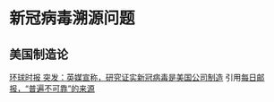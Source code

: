 # 新冠病毒溯源问题

## 美国制造论

[环球时报 突发：英媒宣称，研究证实新冠病毒是美国公司制造](https://archive.ph/8GJxE)
引用[每日邮报，“普遍不可靠”的来源](https://zh.wikipedia.org/zh-cn/每日郵報)

